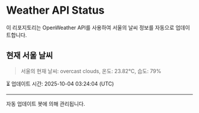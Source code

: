 
# Weather API Status

이 리포지토리는 OpenWeather API를 사용하여 서울의 날씨 정보를 자동으로 업데이트합니다.

## 현재 서울 날씨
> 서울의 현재 날씨: overcast clouds, 온도: 23.82°C, 습도: 79%

⏳ 업데이트 시간: 2025-10-04 03:24:04 (UTC)

---
자동 업데이트 봇에 의해 관리됩니다.

